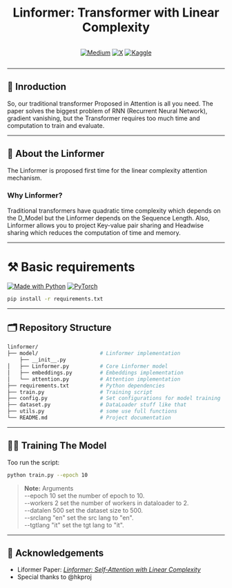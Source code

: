 <div align="center">

# Linformer: Transformer with Linear Complexity

<div style="display: flex; justify-content: center; gap: 10px;">

[![Medium](https://img.shields.io/badge/Medium-%23000000.svg?logo=medium&logoColor=white)]([#](https://medium.com/@ruhaan838/linformer-making-transformers-linear-efficient-and-scalable-84f21880ea02))
[![X](https://img.shields.io/badge/X-%23000000.svg?logo=X&logoColor=white)](#)
[![Kaggle](https://img.shields.io/badge/Kaggle-white?logo=kaggle)](https://www.kaggle.com/code/ruhaandalal/linformer-translation)

</div>

</div>
<hr>

## 👋 Inroduction
So, our traditional transformer Proposed in Attention is all you need. The paper solves the biggest problem of RNN (Recurrent Neural Network), gradient vanishing, but the Transformer requires too much time and computation to train and evaluate.
<hr>

## 📖 About the Linformer 
The Linformer is proposed first time for the linear complexity attention mechanism. 
### Why Linformer? 
Traditional transformers have quadratic time complexity which depends on the D_Model but the Linformer depends on the Sequence Length.
Also, Linformer allows you to project Key-value pair sharing and Headwise sharing which reduces the computation of time and memory.
<hr>

# ⚒️ Basic requirements

[![Made with Python](https://img.shields.io/badge/Python->=3.10-orange?logo=python&logoColor=lightgray)](https://python.org "Go to Python homepage")
[![PyTorch](https://img.shields.io/badge/PyTorch->=2.4.1-red?logo=pytorch&logoColor=white)](https://pytorch.org "Go to PyTorch homepage")
```bash
pip install -r requirements.txt
```
<hr>

## 🗂️ Repository Structure
```bash
linformer/
├── model/                    # Linformer implementation
    ├── __init__.py
│   ├── Linformer.py          # Core Linformer model
│   ├── embeddings.py         # Embeddings implementation
│   └── attention.py          # Attention implementation
├── requirements.txt          # Python dependencies
├── train.py                  # Training script
├── config.py                 # Set configurations for model training
├── dataset.py                # DataLoader stuff like that 
├── utils.py                  # some use full functions
└── README.md                 # Project documentation
```
<hr>

## 🏋️‍♀️ Training The Model
Too run the script:

```bash
python train.py --epoch 10
```
> **Note:** 
> Arguments <br>
> --epoch 10 set the number of epoch to 10.<br>
> --workers 2 set the number of workers in dataloader to 2.<br>
> --datalen 500 set the dataset size to 500.<br>
> --srclang "en" set the src lang to "en".<br>
> --tgtlang "it" set the tgt lang to "it".<br>
<hr>

## 🤝 Acknowledgements
- Liformer Paper: *[Linformer: Self-Attention with Linear Complexity](https://arxiv.org/pdf/2006.04768)*
- Special thanks to @hkproj
